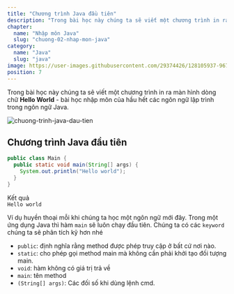 ```yaml
---
title: "Chương trình Java đầu tiên"
description: "Trong bài học này chúng ta sẽ viết một chương trình in ra màn hình dòng chữ Hello World - bài học nhập môn của hầu hết các ngôn ngữ lập trình trong ngôn ngữ Java."
chapter:
  name: "Nhập môn Java"
  slug: "chuong-02-nhap-mon-java"
category:
  name: "Java"
  slug: "java"
image: https://user-images.githubusercontent.com/29374426/128105937-9674217e-0299-420e-8d65-6546375985eb.png
position: 7
---
```


Trong bài học này chúng ta sẽ viết một chương trình in ra màn hình dòng chữ **Hello World** - bài học nhập môn của hầu hết các ngôn ngữ lập trình trong ngôn ngữ Java.

![chuong-trinh-java-dau-tien](https://user-images.githubusercontent.com/29374426/128105937-9674217e-0299-420e-8d65-6546375985eb.png)

## Chương trình Java đầu tiên

```java
public class Main {
  public static void main(String[] args) {
    System.out.println("Hello world");
  }
}
```

<div class="window">
  <div class="window-header">
    <div class="action-buttons"></div>
    <span class="title-popup">Kết quả</span>
  </div>
  <div class="window-body">
    <code>Hello world</code>
    </div>
</div>

Ví dụ huyền thoại mỗi khi chúng ta học một ngôn ngữ mới đây. Trong một ứng dụng Java thì hàm `main` sẽ luôn chạy đầu tiên. Chúng ta có các `keyword` chúng ta sẽ phân tích kỹ hơn nhé

- `public`: định nghĩa rằng method được phép truy cập ở bất cứ nơi nào.
- `static`: cho phép gọi method main mà không cần phải khởi tạo đối tượng main.
- `void`: hàm không có giá trị trả về
- `main`: tên method
- `(String[] args)`: Các đối số khi dùng lệnh cmd.
